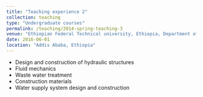 ```yaml
---
title: "Teaching experience 2"
collection: teaching
type: "Undergraduate courses"
permalink: /teaching/2014-spring-teaching-3
venue: "Ethiopian Federal Technical university, Ethiopia, Department of Water Works Construction and Technology"
date: 2016-06-01
location: "Addis Ababa, Ethiopia"
---
```


* Design and construction of hydraulic structures
* Fluid mechanics
* Waste water treatment
* Construction materials
* Water supply system design and construction 
